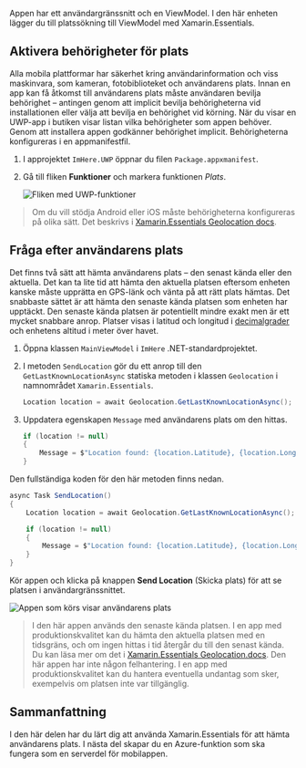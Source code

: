 Appen har ett användargränssnitt och en ViewModel. I den här enheten lägger du till platssökning till ViewModel med Xamarin.Essentials.

## <a name="enable-location-permissions"></a>Aktivera behörigheter för plats

Alla mobila plattformar har säkerhet kring användarinformation och viss maskinvara, som kameran, fotobiblioteket och användarens plats. Innan en app kan få åtkomst till användarens plats måste användaren bevilja behörighet – antingen genom att implicit bevilja behörigheterna vid installationen eller välja att bevilja en behörighet vid körning. När du visar en UWP-app i butiken visar listan vilka behörigheter som appen behöver. Genom att installera appen godkänner behörighet implicit. Behörigheterna konfigureras i en appmanifestfil.

1. I approjektet `ImHere.UWP` öppnar du filen `Package.appxmanifest`.

1. Gå till fliken **Funktioner** och markera funktionen *Plats*.

    ![Fliken med UWP-funktioner](../media/4-uwp-location-capability.png)

> Om du vill stödja Android eller iOS måste behörigheterna konfigureras på olika sätt. Det beskrivs i [Xamarin.Essentials Geolocation docs](https://docs.microsoft.com/xamarin/essentials/geolocation?tabs=android#getting-started).

## <a name="query-for-the-users-location"></a>Fråga efter användarens plats

Det finns två sätt att hämta användarens plats – den senast kända eller den aktuella. Det kan ta lite tid att hämta den aktuella platsen eftersom enheten kanske måste upprätta en GPS-länk och vänta på att rätt plats hämtas. Det snabbaste sättet är att hämta den senaste kända platsen som enheten har upptäckt. Den senaste kända platsen är potentiellt mindre exakt men är ett mycket snabbare anrop. Platser visas i latitud och longitud i [decimalgrader](https://en.wikipedia.org/wiki/Decimal_degrees) och enhetens altitud i meter över havet.

1. Öppna klassen `MainViewModel` i `ImHere` .NET-standardprojektet.

1. I metoden `SendLocation` gör du ett anrop till den `GetLastKnownLocationAsync` statiska metoden i klassen `Geolocation` i namnområdet `Xamarin.Essentials`.

    ```cs
    Location location = await Geolocation.GetLastKnownLocationAsync();
    ```

1. Uppdatera egenskapen `Message` med användarens plats om den hittas.

    ```cs
    if (location != null)
    {
        Message = $"Location found: {location.Latitude}, {location.Longitude}.";
    }
    ```

Den fullständiga koden för den här metoden finns nedan.

```cs
async Task SendLocation()
{
    Location location = await Geolocation.GetLastKnownLocationAsync();

    if (location != null)
    {
        Message = $"Location found: {location.Latitude}, {location.Longitude}.";
    }
}
```

Kör appen och klicka på knappen **Send Location** (Skicka plats) för att se platsen i användargränssnittet.

![Appen som körs visar användarens plats](../media/4-running-app-showing-location.png)

> I den här appen används den senaste kända platsen. I en app med produktionskvalitet kan du hämta den aktuella platsen med en tidsgräns, och om ingen hittas i tid återgår du till den senast kända. Du kan läsa mer om det i [Xamarin.Essentials Geolocation.docs](https://docs.microsoft.com/xamarin/essentials/geolocation?tabs=uwp#using-geolocation). Den här appen har inte någon felhantering. I en app med produktionskvalitet kan du hantera eventuella undantag som sker, exempelvis om platsen inte var tillgänglig.

## <a name="summary"></a>Sammanfattning

I den här delen har du lärt dig att använda Xamarin.Essentials för att hämta användarens plats. I nästa del skapar du en Azure-funktion som ska fungera som en serverdel för mobilappen.